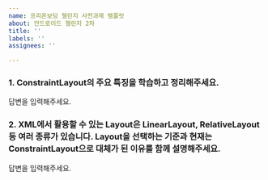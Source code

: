 ```yaml
---
name: 프리온보딩 챌린지 사전과제 템플릿
about: 안드로이드 챌린지 2차
title: ''
labels: ''
assignees: ''

---
```


### 1. ConstraintLayout의 주요 특징을 학습하고 정리해주세요. 
답변을 입력해주세요.

### 2. XML에서 활용할 수 있는 Layout은 LinearLayout, RelativeLayout 등 여러 종류가 있습니다. Layout을 선택하는 기준과 현재는 ConstraintLayout으로 대체가 된 이유를 함께 설명해주세요. 
답변을 입력해주세요.
